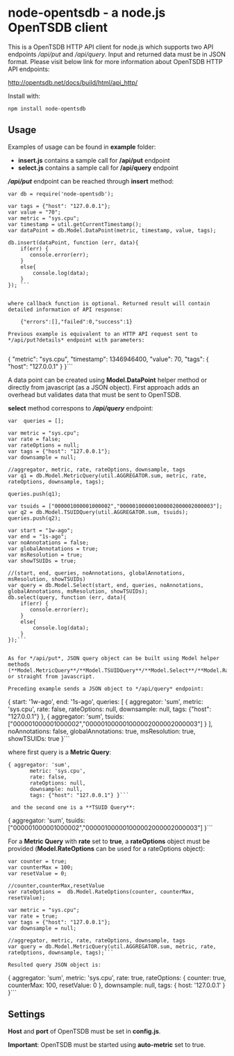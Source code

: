 node-opentsdb - a node.js OpenTSDB client
===========================

This is a OpenTSDB HTTP API client for node.js which supports  two API endpoints */api/put* and */api/query*. Input and returned data must be in JSON format. Please visit below link for more information about OpenTSDB HTTP API endpoints:

[http://opentsdb.net/docs/build/html/api_http/ ](http://opentsdb.net/docs/build/html/api_http/ "http://opentsdb.net/docs/build/html/api_http/")


Install with:

    npm install node-opentsdb

## Usage

Examples of usage can be found in **example** folder:


- **insert.js** contains a sample call for **/api/put** endpoint  
- **select.js** contains a sample call for **/api/query** endpoint 


***/api/put*** endpoint can be reached through **insert** method:


```
var db = require('node-opentsdb');

var tags = {"host": "127.0.0.1"};
var value = "70";
var metric = "sys.cpu";
var timestamp = util.getCurrentTimestamp();
var dataPoint = db.Model.DataPoint(metric, timestamp, value, tags);

db.insert(dataPoint, function (err, data){
	if(err) {
       console.error(err);
    }
    else{
        console.log(data);
    }
}); ```


where callback function is optional. Returned result will contain detailed information of API response:

    {"errors":[],"failed":0,"success":1}

Previous example is equivalent to an HTTP API request sent to */api/put?details* endpoint with parameters:


```
{
    "metric": "sys.cpu",
    "timestamp": 1346946400,
    "value": 70,
    "tags": {
       "host": "127.0.0.1"
    }
}```

A data point can be created using **Model.DataPoint** helper method or directly from javascript (as a JSON object). First approach adds an overhead but validates data that must be sent to OpenTSDB.  

 
**select** method correspons to  ***/api/query*** endpoint: 

```
var  queries = [];

var metric = "sys.cpu";
var rate = false;
var rateOptions = null;
var tags = {"host": "127.0.0.1"};
var downsample = null;

//aggregator, metric, rate, rateOptions, downsample, tags
var q1 = db.Model.MetricQuery(util.AGGREGATOR.sum, metric, rate, rateOptions, downsample, tags);

queries.push(q1);

var tsuids = ["000001000001000002","000001000001000002000002000003"];
var q2 = db.Model.TSUIDQuery(util.AGGREGATOR.sum, tsuids);
queries.push(q2);

var start = "1w-ago";
var end = "1s-ago";
var noAnnotations = false;
var globalAnnotations = true;
var msResolution = true;
var showTSUIDs = true;

//(start, end, queries, noAnnotations, globalAnnotations, msResolution, showTSUIDs)
var query = db.Model.Select(start, end, queries, noAnnotations, globalAnnotations, msResolution, showTSUIDs);
db.select(query, function (err, data){
	if(err) {
       console.error(err);
    }
    else{
        console.log(data);
    }
});```


As for */api/put*, JSON query object can be built using Model helper methods (**Model.MetricQuery**/**Model.TSUIDQuery**/**Model.Select**/**Model.RateOptions**) or straight from javascript. 

Preceding example sends a JSON object to */api/query* endpoint:

```
{ start: '1w-ago',
  end: '1s-ago',
  queries:
   [ { aggregator: 'sum',
       metric: 'sys.cpu',
       rate: false,
       rateOptions: null,
       downsample: null,
       tags: {"host": "127.0.0.1"} },
     { aggregator: 'sum', tsuids:["000001000001000002","000001000001000002000002000003"] } ],
  noAnnotations: false,
  globalAnnotations: true,
  msResolution: true,
  showTSUIDs: true }```


where first query is a **Metric Query**:

```
{ aggregator: 'sum',
       metric: 'sys.cpu',
       rate: false,
       rateOptions: null,
       downsample: null,
       tags: {"host": "127.0.0.1"} }```

 and the second one is a **TSUID Query**: 

```
 { aggregator: 'sum', tsuids:["000001000001000002","000001000001000002000002000003"] }```

For a **Metric Query** with **rate** set to **true**, a **rateOptions** object must be provided (**Model.RateOptions** can be used for a rateOptions object):

```
var counter = true;
var counterMax = 100;
var resetValue = 0;

//counter,counterMax,resetValue  
var rateOptions =  db.Model.RateOptions(counter, counterMax, resetValue);

var metric = "sys.cpu";
var rate = true;
var tags = {"host": "127.0.0.1"};
var downsample = null;

//aggregator, metric, rate, rateOptions, downsample, tags
var query = db.Model.MetricQuery(util.AGGREGATOR.sum, metric, rate, rateOptions, downsample, tags);```

Resulted query JSON object is:

```
{ aggregator: 'sum',
  metric: 'sys.cpu',
  rate: true,
  rateOptions: { counter: true, counterMax: 100, resetValue: 0 },
  downsample: null,
  tags: { host: '127.0.0.1' } 
}```

## Settings

**Host** and **port** of OpenTSDB must be set in **config.js**.

**Important**: OpenTSDB must be started using **auto-metric** set to true.

 





 





